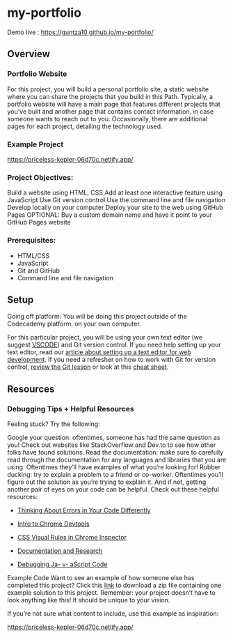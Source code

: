 # my-portfolio

Demo live : https://guntza10.github.io/my-portfolio/

## Overview

### Portfolio Website

For this project, you will build a personal portfolio site, a static website where you can share the projects that you build in this Path. Typically, a portfolio website will have a main page that features different projects that you’ve built and another page that contains contact information, in case someone wants to reach out to you. Occasionally, there are additional pages for each project, detailing the technology used.

### Example Project

https://priceless-kepler-06d70c.netlify.app/

### Project Objectives:

Build a website using HTML, CSS
Add at least one interactive feature using JavaScript
Use Git version control
Use the command line and file navigation
Develop locally on your computer
Deploy your site to the web using GitHub Pages
OPTIONAL: Buy a custom domain name and have it point to your GitHub Pages website

### Prerequisites:

- HTML/CSS
- JavaScript
- Git and GitHub
- Command line and file navigation

## Setup

Going off platform:
You will be doing this project outside of the Codecademy platform, on your own computer.

For this particular project, you will be using your own text editor (we suggest [VSCODE](https://code.visualstudio.com/download)) and Git version control. If you need help setting up your text editor, read our [article about setting up a text editor for web development](https://www.codecademy.com/article/visual-studio-code). If you need a refresher on how to work with Git for version control, [review the Git lesson](https://www.codecademy.com/learn/learn-git) or look at this [cheat sheet](https://education.github.com/git-cheat-sheet-education.pdf).

## Resources

### Debugging Tips + Helpful Resources

Feeling stuck? Try the following:

Google your question: oftentimes, someone has had the same question as you! Check out websites like StackOverflow and Dev.to to see how other folks have found solutions.
Read the documentation: make sure to carefully read through the documentation for any languages and libraries that you are using. Oftentimes they’ll have examples of what you’re looking for!
Rubber ducking: try to explain a problem to a friend or co-worker. Oftentimes you’ll figure out the solution as you’re trying to explain it. And if not, getting another pair of eyes on your code can be helpful.
Check out these helpful resources:

- [Thinking About Errors in Your Code Differently](https://www.codecademy.com/content-items/673d70052fe5627f2222ab7840b4c5db)

- [Intro to Chrome Devtools](https://www.youtube.com/watch?v=VuQ4pF_hfag)

- [CSS Visual Rules in Chrome Inspector](https://www.codecademy.com/content-items/73ce848773660b8f73086a073113c3fe)

- [Documentation and Research](https://www.codecademy.com/content-items/8219be05381030feb2d9530fedb457fd/exercises/overview)

- [Debugging Ja- v- aScript Code](https://www.codecademy.com/content-items/e8a7f4f36eae1c4ee642af3cea4bfb4a/exercises/debugging-overview)

Example Code
Want to see an example of how someone else has completed this project? Click this [link](https://static-assets.codecademy.com/Paths/front-end-career-path/personal-portfolio-website/personal-portfolio-website-demo-master.zip?_gl=1*2gg783*_gcl_au*OTI1MzQxNTI3LjE3MjA1Mjc5NDM.*_ga*NDUyMjYwNTA1NC4xNzIwNTI3OTQw*_ga_3LRZM6TM9L*MTcyMzM2MDA2Mi4xNjcuMS4xNzIzMzYxNjQ3LjMuMC4w) to download a zip file containing one example solution to this project. Remember: your project doesn’t have to look anything like this! It should be unique to your vision.

If you’re not sure what content to include, use this example as inspiration:

https://priceless-kepler-06d70c.netlify.app/
